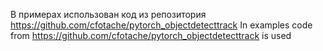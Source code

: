 В примерах использован код из репозитория https://github.com/cfotache/pytorch_objectdetecttrack
In examples code from https://github.com/cfotache/pytorch_objectdetecttrack is used
